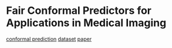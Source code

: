 # Fair Conformal Predictors for Applications in Medical Imaging

[conformal prediction](http://people.eecs.berkeley.edu/~angelopoulos/blog/posts/gentle-intro/)
[dataset](https://github.com/mattgroh/fitzpatrick17k)
[paper](https://arxiv.org/abs/2109.04392)
